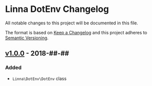 
# Linna DotEnv Changelog

All notable changes to this project will be documented in this file.

The format is based on [Keep a Changelog](http://keepachangelog.com/) 
and this project adheres to [Semantic Versioning](http://semver.org/).

## [v1.0.0](https://github.com/linna/csrf-guard/compare/v1.0.0...master) - 2018-##-##

### Added
* `Linna\DotEnv\DotEnv` class